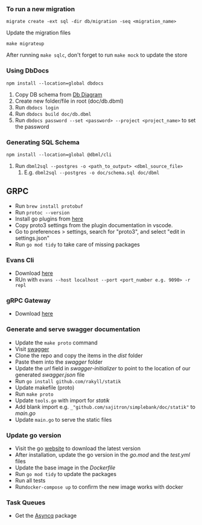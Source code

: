 ### To run a new migration

```
migrate create -ext sql -dir db/migration -seq <migration_name>
```

Update the migration files

```
make migrateup
```

After running `make sqlc`, don't forget to run `make mock` to update the store

### Using DbDocs

```
npm install --location=global dbdocs
```

1. Copy DB schema from [Db Diagram](https://dbdiagram.io)
2. Create new folder/file in root (doc/db.dbml)
3. Run `dbdocs login`
4. Run `dbdocs build doc/db.dbml`
5. Run `dbdocs password --set <password> --project <project_name>` to set the password

### Generating SQL Schema

```
npm install --location=global @dbml/cli
```
1. Run `dbml2sql --postgres -o <path_to_output> <dbml_source_file>`
   1. E.g. `dbml2sql --postgres -o doc/schema.sql doc/dbml`


## GRPC

- Run `brew install protobuf`
- Run `protoc --version`
- Install go plugins from [here](https://grpc.io/docs/languages/go/quickstart/)
- Copy proto3 settings from the plugin documentation in vscode. 
- Go to preferences > settings, search for "proto3", and select "edit in settings.json"
- Run `go mod tidy` to take care of missing packages

### Evans Cli

- Download [here](https://github.com/ktr0731/evans)
- RUn with `evans --host localhost --port <port_number e.g. 9090> -r repl`

### gRPC Gateway
- Download [here](https://github.com/grpc-ecosystem/grpc-gateway)

### Generate and serve swagger documentation
- Update the `make proto` command
- Visit [swagger](https://github.com/swagger-api/swagger-ui)
- Clone the repo and copy the items in the _dist_ folder
- Paste them into the _swagger_ folder
- Update the _url_ field in _swagger-initializer_ to point to the location of our generated _swagger.json_ file
- Run `go install github.com/rakyll/statik`
- Update makefile (proto)
- Run `make proto`
- Update `tools.go` with import for _statik_
- Add blank import e.g. `_"github.com/sajitron/simplebank/doc/statik"` to _main.go_
- Update `main.go` to serve the static files

### Update go version
- Visit the go [website](https://go.dev) to download the latest version
- After installation, update the go version in the _go.mod_ and the _test.yml_ files
- Update the base image in the _Dockerfile_
- Run `go mod tidy` to update the packages
- Run all tests
- Run`docker-compose up` to confirm the new image works with docker

### Task Queues
- Get the [Asyncq](https://github.com/hibiken/asynq) package
